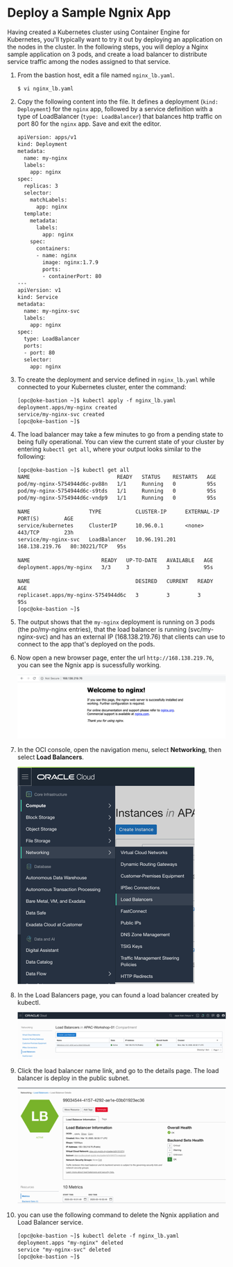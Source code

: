 # Deploy a Sample Ngnix App

Having created a Kubernetes cluster using Container Engine for Kubernetes, you'll typically want to try it out by deploying an application on the nodes in the cluster. In the following steps, you will deploy a Nginx sample application on 3 pods, and create a load balancer to distribute service traffic among the nodes assigned to that service. 

1. From the bastion host, edit a file named `nginx_lb.yaml`.

   ```
   $ vi nginx_lb.yaml
   ```

2. Copy the following content into the file. It defines a deployment (`kind: Deployment`) for the `nginx` app, followed by a service definition with a type of LoadBalancer (`type: LoadBalancer`) that balances http traffic on port 80 for the `nginx` app. Save and exit the editor.

   ```
   apiVersion: apps/v1
   kind: Deployment
   metadata:
     name: my-nginx
     labels:
       app: nginx
   spec:
     replicas: 3
     selector:
       matchLabels:
         app: nginx
     template:
       metadata:
         labels:
           app: nginx
       spec:
         containers:
         - name: nginx
           image: nginx:1.7.9
           ports:
           - containerPort: 80
   ---
   apiVersion: v1
   kind: Service
   metadata:
     name: my-nginx-svc
     labels:
       app: nginx
   spec:
     type: LoadBalancer
     ports:
     - port: 80
     selector:
       app: nginx
   ```

3. To create the deployment and service defined in `nginx_lb.yaml` while connected to your Kubernetes cluster, enter the command:

   ```
   [opc@oke-bastion ~]$ kubectl apply -f nginx_lb.yaml
   deployment.apps/my-nginx created
   service/my-nginx-svc created
   [opc@oke-bastion ~]$ 
   ```

4. The load balancer may take a few minutes to go from a pending state to being fully operational. You can view the current state of your cluster by entering `kubectl get all`, where your output looks similar to the following:

   ```
   [opc@oke-bastion ~]$ kubectl get all
   NAME                            READY   STATUS    RESTARTS   AGE
   pod/my-nginx-5754944d6c-pv88n   1/1     Running   0          95s
   pod/my-nginx-5754944d6c-s9tds   1/1     Running   0          95s
   pod/my-nginx-5754944d6c-vndp9   1/1     Running   0          95s
   
   NAME                   TYPE           CLUSTER-IP      EXTERNAL-IP      PORT(S)        AGE
   service/kubernetes     ClusterIP      10.96.0.1       <none>           443/TCP        23h
   service/my-nginx-svc   LoadBalancer   10.96.191.201   168.138.219.76   80:30221/TCP   95s
   
   NAME                       READY   UP-TO-DATE   AVAILABLE   AGE
   deployment.apps/my-nginx   3/3     3            3           95s
   
   NAME                                  DESIRED   CURRENT   READY   AGE
   replicaset.apps/my-nginx-5754944d6c   3         3         3       95s
   [opc@oke-bastion ~]$ 
   ```

5. The output shows that the `my-nginx` deployment is running on 3 pods (the po/my-nginx entries), that the load balancer is running (svc/my-nginx-svc) and has an external IP (168.138.219.76) that clients can use to connect to the app that's deployed on the pods.

6. Now open a new browser page, enter the url `http://168.138.219.76`, you can see the Ngnix app is sucessfully working.

   ![image-20200316105543721](img/image-20200316105543721.png)

7. In the OCI console, open the navigation menu, select **Networking**, then select **Load Balancers**.

   <img src="img/image-20200316103914685.png" alt="image-20200316103914685" style="zoom:50%;" />

8. In the Load Balancers page, you can found a load balancer created by kubectl. 

   ![image-20200316104811472](img/image-20200316104811472.png)

9. Click the load balancer name link, and go to the details page. The load balancer is deploy in the public subnet.

   ![image-20200316105019492](img/image-20200316105019492.png)

10. you can use the following command to delete the Ngnix appliation and Load Balancer service.

    ```
    [opc@oke-bastion ~]$ kubectl delete -f nginx_lb.yaml 
    deployment.apps "my-nginx" deleted
    service "my-nginx-svc" deleted
    [opc@oke-bastion ~]$
    ```

    

